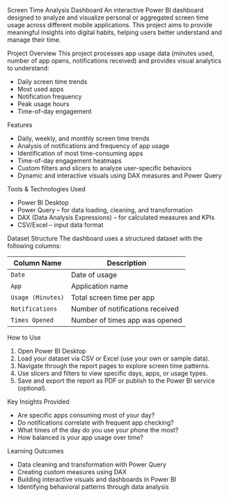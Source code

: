  Screen Time Analysis Dashboard
An interactive Power BI dashboard designed to analyze and visualize personal or aggregated screen time usage across different mobile applications. This project aims to provide meaningful insights into digital habits, helping users better understand and manage their time.

 Project Overview
 This project processes app usage data (minutes used, number of app opens, notifications received) and provides visual analytics to understand:
- Daily screen time trends
- Most used apps
- Notification frequency
- Peak usage hours
- Time-of-day engagement

 Features
- Daily, weekly, and monthly screen time trends
- Analysis of notifications and frequency of app usage
- Identification of most time-consuming apps
- Time-of-day engagement heatmaps
- Custom filters and slicers to analyze user-specific behaviors
- Dynamic and interactive visuals using DAX measures and Power Query

 Tools & Technologies Used
- Power BI Desktop
- Power Query – for data loading, cleaning, and transformation
- DAX (Data Analysis Expressions) – for calculated measures and KPIs
- CSV/Excel – input data format

Dataset Structure
The dashboard uses a structured dataset with the following columns:

| Column Name        | Description                              |
|--------------------|------------------------------------------|
| `Date`             | Date of usage                            |
| `App`              | Application name                         |
| `Usage (Minutes)`  | Total screen time per app                |
| `Notifications`    | Number of notifications received         |
| `Times Opened`     | Number of times app was opened           |

 How to Use
1. Open Power BI Desktop
2. Load your dataset via CSV or Excel (use your own or sample data).
3. Navigate through the report pages to explore screen time patterns.
4. Use slicers and filters to view specific days, apps, or usage types.
5. Save and export the report as PDF or publish to the Power BI service (optional).

  Key Insights Provided
- Are specific apps consuming most of your day?
- Do notifications correlate with frequent app checking?
- What times of the day do you use your phone the most?
- How balanced is your app usage over time?

 Learning Outcomes
- Data cleaning and transformation with Power Query
- Creating custom measures using DAX
- Building interactive visuals and dashboards in Power BI
- Identifying behavioral patterns through data analysis





